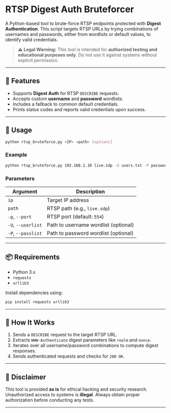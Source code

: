 # RTSP Digest Auth Bruteforcer


A Python-based tool to brute-force RTSP endpoints protected with **Digest Authentication**. This script targets RTSP URLs by trying combinations of usernames and passwords, either from wordlists or default values, to identify valid credentials.

> **⚠️ Legal Warning:** This tool is intended for **authorized testing and educational purposes only**. Do not use it against systems without explicit permission.

---

## 🔧 Features

- Supports **Digest Auth** for RTSP `DESCRIBE` requests.
- Accepts custom **username** and **password** wordlists.
- Includes a fallback to common default credentials.
- Prints status codes and reports valid credentials upon success.

---

## 🧪 Usage

```bash
python rtsp_bruteforce.py <IP> <path> [options]
```

### Example

```bash
python rtsp_bruteforce.py 192.168.1.10 live.sdp -U users.txt -P passwords.txt
```

### Parameters

| Argument           | Description                                       |
|--------------------|---------------------------------------------------|
| `ip`               | Target IP address                                 |
| `path`             | RTSP path (e.g., `live.sdp`)                      |
| `-p`, `--port`     | RTSP port (default: `554`)                        |
| `-U`, `--userlist` | Path to username wordlist (optional)              |
| `-P`, `--passlist` | Path to password wordlist (optional)              |

---

## 📦 Requirements

- Python 3.x
- `requests`
- `urllib3`

Install dependencies using:

```bash
pip install requests urllib3
```

---

## 🧠 How It Works

1. Sends a `DESCRIBE` request to the target RTSP URL.
2. Extracts `WWW-Authenticate` digest parameters like `realm` and `nonce`.
3. Iterates over all username/password combinations to compute digest responses.
4. Sends authenticated requests and checks for `200 OK`.

---

## 🛑 Disclaimer

This tool is provided **as is** for ethical hacking and security research. Unauthorized access to systems is **illegal**. Always obtain proper authorization before conducting any tests.

---
